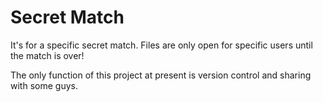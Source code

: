 # Secret Match
It's for a specific secret match. Files are only open for specific users until the match is over!

The only function of this project at present is version control and sharing with some guys.
